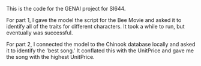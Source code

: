 This is the code for the GENAI project for SI644.

For part 1, I gave the model the script for the Bee Movie and asked it to identify all of the traits for different characters. It took a while to run, but eventually was successful.

For part 2, I connected the model to the Chinook database locally and asked it to identify the 'best song.' It conflated this with the UnitPrice and gave me the song with the highest UnitPrice.
